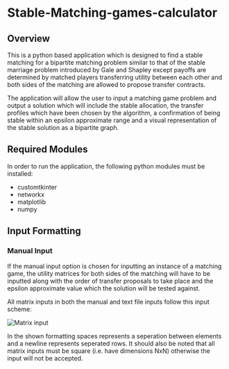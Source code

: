 # Stable-Matching-games-calculator
## Overview
This is a python based application which is designed to find a stable matching for a bipartite matching problem similar to that of the stable marriage problem introduced by Gale and Shapley except payoffs are determined by matched players transferring utility between each other and both sides of the matching are allowed to propose transfer contracts.

The application will allow the user to input a matching game problem and output a solution which will include the stable allocation, the transfer profiles which have been chosen by the algorithm, a confirmation of being stable within an epsilon approximate range and a visual representation of the stable solution as a bipartite graph.
## Required Modules 
In order to run the application, the following python modules must be installed:
- customtkinter
- networkx
- matplotlib
- numpy
## Input Formatting
### Manual Input
If the manual input option is chosen for inputting an instance of a matching game, the utility matrices for both sides of the matching will have to be inputted along with the order of transfer proposals to take place and the epsilon approximate value which the solution will be tested against.

All matrix inputs in both the manual and text file inputs follow this input scheme:

![Matrix input](https://user-images.githubusercontent.com/55467605/217366042-1e4436be-31a6-41c0-97e2-970111568023.jpg)

In the shown formatting spaces represents a seperation between elements and a newline represents seperated rows. It should also be noted that all matrix inputs must be square (i.e. have dimensions NxN) otherwise the input will not be accepted. 
